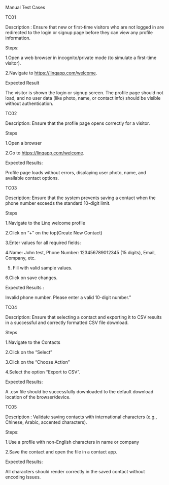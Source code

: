 Manual Test Cases

TC01   

Description : Ensure that new or first-time visitors who are not logged in are redirected to the login or signup page before they can view any profile information.

Steps:

1.Open a web browser in incognito/private mode (to simulate a first-time visitor).

2.Navigate to https://linqapp.com/welcome.

Expected Result

The visitor is shown the login or signup screen. The profile page should not load, and no user data (like photo, name, or contact info) should be visible without authentication.


TC02

Description: Ensure that the profile page opens correctly for a visitor.

Steps

1.Open a browser

2.Go to https://linqapp.com/welcome.	

Expected Results:

Profile page loads without errors, displaying user photo, name, and available contact options.


TC03	

Description: Ensure that the system prevents saving a contact when the phone number exceeds the standard 10-digit limit.
	
Steps

1.Navigate to the Linq welcome profile 

2.Click on “+” on the top(Create New Contact) 

3.Enter values for all required fields:

4.Name: John test, Phone Number: 123456789012345 (15 digits), Email, Company, etc.

5. Fill with valid sample values.

6.Click on save changes.

Expected Results :

Invalid phone number. Please enter a valid 10-digit number.”



TC04	

Description: Ensure that selecting a contact and exporting it to CSV results in a successful and correctly formatted CSV file download.
	
Steps

1.Navigate to the Contacts 

2.Click on the “Select” 

3.Click on the “Choose Action”  

4.Select the option “Export to CSV”.

Expected Results:

 A .csv file should be successfully downloaded to the default download location of the browser/device.



TC05	

Description : Validate saving contacts with international characters (e.g., Chinese, Arabic, accented characters).	

Steps:

1.Use a profile with non-English characters in name or company 

2.Save the contact and open the file in a contact app.	

Expected Results: 

All characters should render correctly in the saved contact without encoding issues.


